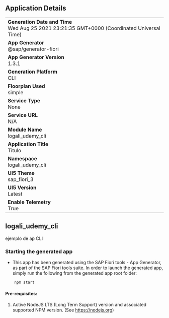## Application Details
|               |
| ------------- |
|**Generation Date and Time**<br>Wed Aug 25 2021 23:21:35 GMT+0000 (Coordinated Universal Time)|
|**App Generator**<br>@sap/generator-fiori|
|**App Generator Version**<br>1.3.1|
|**Generation Platform**<br>CLI|
|**Floorplan Used**<br>simple|
|**Service Type**<br>None|
|**Service URL**<br>N/A
|**Module Name**<br>logali_udemy_cli|
|**Application Title**<br>Titulo|
|**Namespace**<br>logali_udemy_cli|
|**UI5 Theme**<br>sap_fiori_3|
|**UI5 Version**<br>Latest|
|**Enable Telemetry**<br>True|

## logali_udemy_cli

ejemplo de ap CLI

### Starting the generated app

-   This app has been generated using the SAP Fiori tools - App Generator, as part of the SAP Fiori tools suite.  In order to launch the generated app, simply run the following from the generated app root folder:

```
    npm start
```

#### Pre-requisites:

1. Active NodeJS LTS (Long Term Support) version and associated supported NPM version.  (See https://nodejs.org)


